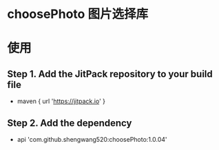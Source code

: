 # choosePhoto  图片选择库

# 使用
## Step 1. Add the JitPack repository to your build file
* maven { url 'https://jitpack.io' }

## Step 2. Add the dependency
* api 'com.github.shengwang520:choosePhoto:1.0.04'
